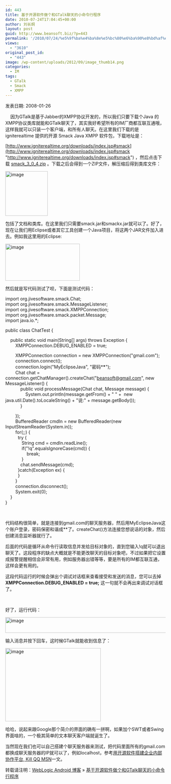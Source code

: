 ```yaml
---
id: 443
title: 基于开源软件做个和GTalk聊天的小命令行程序
date: 2010-07-24T17:04:45+00:00
author: 刘长炯
layout: post
guid: http://www.beansoft.biz/?p=443
permalink: '/2010/07/24/%e5%9f%ba%e4%ba%8e%e5%bc%80%e6%ba%90%e8%bd%af%e4%bb%b6%e5%81%9a%e4%b8%aa%e5%92%8cgtalk%e8%81%8a%e5%a4%a9%e7%9a%84%e5%b0%8f%e5%91%bd%e4%bb%a4%e8%a1%8c%e7%a8%8b%e5%ba%8f/'
views:
  - "3610"
original_post_id:
  - "443"
image: /wp-content/uploads/2012/09/image_thumb14.png
categories:
  - IM
tags:
  - GTalk
  - Smack
  - XMPP
---
```

发表日期: 2008-01-26

&#160;&#160;&#160; 因为GTalk是基于Jabber的XMPP协议开发的，所以我们只要下载个Java 的XMPP协议类库就能和GTalk聊天了，其实我好希望所有的IM厂商都互联互通哦，这样我就可以只装一个客户端，和所有人聊天。在这里我们下载的是 igniterealtime 提供的开源 Smack Java XMPP 软件包，下载地址是：

[http://www.igniterealtime.org/downloads/index.jsp#smack](http://www.igniterealtime.org/downloads/index.jsp#smack "http://www.igniterealtime.org/downloads/index.jsp#smack") ，然后点击下载 [smack\_3\_0_4.zip](http://www.igniterealtime.org/downloads/download-landing.jsp?file=smack/smack_3_0_4.zip) 。下载之后会得到一个ZIP文件，解压缩后得到类库文件：

[<img style="border-width:0;" height="140" alt="image" src="http://www.beansoft.biz/wp-content/uploads/2010/07/image_thumb14.png" width="133" border="0" />](http://www.beansoft.biz/wp-content/uploads/2010/07/image22.png) 

包括了文档和类库。在这里我们只需要smack.jar和smackx.jar就可以了。好了，现在让我们用Eclipse或者其它工具创建一个Java项目，将这两个JAR文件加入进去。例如我这里用的Eclipse:

[<img style="border-width:0;" height="116" alt="image" src="http://www.beansoft.biz/wp-content/uploads/2010/07/image_thumb15.png" width="234" border="0" />](http://www.beansoft.biz/wp-content/uploads/2010/07/image23.png) 

然后就是写代码测试了呗，下面是测试代码：

import org.jivesoftware.smack.Chat;   
import org.jivesoftware.smack.MessageListener;   
import org.jivesoftware.smack.XMPPConnection;   
import org.jivesoftware.smack.packet.Message;   
import java.io.*; 

public class ChatTest { 

&#160;&#160;&#160; public static void main(String[] args) throws Exception {   
&#160;&#160;&#160;&#160;&#160;&#160;&#160; XMPPConnection.DEBUG_ENABLED = true; 

&#160;&#160;&#160;&#160;&#160;&#160;&#160; XMPPConnection connection = new XMPPConnection("gmail.com");   
&#160;&#160;&#160;&#160;&#160;&#160;&#160; connection.connect();   
&#160;&#160;&#160;&#160;&#160;&#160;&#160; connection.login("MyEclipseJava", "密码\***\***");   
&#160;&#160;&#160;&#160;&#160;&#160;&#160; Chat chat = connection.getChatManager().createChat("beansoft@gmail.com", new MessageListener() {   
&#160;&#160;&#160;&#160;&#160;&#160;&#160;&#160;&#160;&#160;&#160; public void processMessage(Chat chat, Message message) {   
&#160;&#160;&#160;&#160;&#160;&#160;&#160;&#160;&#160;&#160;&#160;&#160;&#160;&#160;&#160; System.out.println(message.getFrom() + " " +&#160; new java.util.Date().toLocaleString() + "说:" + message.getBody());   
&#160;&#160;&#160;&#160;&#160;&#160;&#160;&#160;&#160;&#160;&#160; } 

&#160;&#160;&#160;&#160;&#160;&#160;&#160; });   
&#160;&#160;&#160;&#160;&#160;&#160;&#160; BufferedReader cmdIn = new BufferedReader(new InputStreamReader(System.in));   
&#160;&#160;&#160;&#160;&#160;&#160;&#160; for(;;) {   
&#160;&#160;&#160;&#160;&#160;&#160;&#160;&#160;&#160; try {   
&#160;&#160;&#160;&#160;&#160;&#160;&#160;&#160;&#160;&#160;&#160;&#160; String cmd = cmdIn.readLine();   
&#160;&#160;&#160;&#160;&#160;&#160;&#160;&#160;&#160;&#160;&#160;&#160; if("!q".equalsIgnoreCase(cmd)) {   
&#160;&#160;&#160;&#160;&#160;&#160;&#160;&#160;&#160;&#160;&#160;&#160;&#160;&#160;&#160;&#160; break;   
&#160;&#160;&#160;&#160;&#160;&#160;&#160;&#160;&#160;&#160;&#160;&#160; }   
&#160;&#160;&#160;&#160;&#160;&#160;&#160;&#160;&#160;&#160;&#160; chat.sendMessage(cmd);   
&#160;&#160;&#160;&#160;&#160;&#160;&#160;&#160;&#160; }catch(Exception ex) {   
&#160;&#160;&#160;&#160;&#160;&#160;&#160;&#160;&#160; }   
&#160;&#160;&#160;&#160;&#160;&#160;&#160; }   
&#160;&#160;&#160;&#160;&#160;&#160;&#160; connection.disconnect();   
&#160;&#160;&#160;&#160;&#160;&#160;&#160; System.exit(0);   
&#160;&#160;&#160; }   
} 

&#160; 

代码结构很简单，就是连接到gmail.com的聊天服务器，然后用MyEclipseJava这个账户登录，密码保密和谐成**了。createChat()方法连接您想说话的对象，然后创建消息监听器就行了。 

后面的代码是循环从命令行读取信息并发给目标对象的，直到您输入!q就可以退出聊天了。这段程序的缺点大概就是不能更改聊天的目标对象吧，不过如果把它设置成报警提醒相信会非常有用，例如服务器出错等等，要是所有的IM都互联互通，这样会更有用的。 

这段代码运行的时候会弹出个调试对话框来查看接受和发送的消息，您可以去掉 **XMPPConnection.DEBUG_ENABLED = true;** 这一句就不会再出来调试对话框了。 

&#160; 

好了，运行代码： 

[<img style="border-width:0;" height="49" alt="image" src="http://www.beansoft.biz/wp-content/uploads/2010/07/image_thumb16.png" width="568" border="0" />](http://www.beansoft.biz/wp-content/uploads/2010/07/image24.png) 

输入消息并按下回车，这时候GTalk就能收到信息了： 

[<img style="border-width:0;" height="230" alt="image" src="http://www.beansoft.biz/wp-content/uploads/2010/07/image_thumb17.png" width="300" border="0" />](http://www.beansoft.biz/wp-content/uploads/2010/07/image25.png) 

哈哈，说起来跟Google那个简介的界面的确有一拼啊，如果加个SWT或者Swing界面啥的，一个极其简单的文本聊天客户端就诞生了。

当然现在我们也可以自己搭建个聊天服务器来测试，把代码里面所有的gmail.com都换成聊天服务器的IP就可以了，例如localhost，参考[用开源软件搭建企业内部协作平台, Kill QQ MSN](http://www.blogjava.net/beansoft/archive/2007/02/03/97760.html)一文。

转载请注明：[WebLogic Android 博客](http://www.beansoft.biz) &raquo; [基于开源软件做个和GTalk聊天的小命令行程序](http://www.beansoft.biz/2010/07/24/%e5%9f%ba%e4%ba%8e%e5%bc%80%e6%ba%90%e8%bd%af%e4%bb%b6%e5%81%9a%e4%b8%aa%e5%92%8cgtalk%e8%81%8a%e5%a4%a9%e7%9a%84%e5%b0%8f%e5%91%bd%e4%bb%a4%e8%a1%8c%e7%a8%8b%e5%ba%8f/)